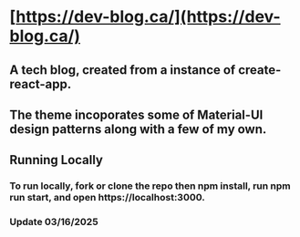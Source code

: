 # [https://dev-blog.ca/](https://dev-blog.ca/)

## A tech blog, created from a instance of create-react-app.

## The theme incoporates some of Material-UI design patterns along with a few of my own.

## Running Locally

### To run locally, fork or clone the repo then npm install, run npm run start, and open https://localhost:3000.

### Update 03/16/2025

